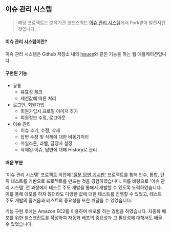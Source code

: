 ## 이슈 관리 시스템
> 해당 프로젝트는 교육기관 코드스쿼드 [이슈 관리 시스템](https://github.com/code-squad/java-ims/tree/master/src/main/java/codesquad)에서 Fork받아 발전시킨 것입니다.



#### 이슈 관리 시스템이란?

이슈 관리 시스템은 Github 저장소 내의 [Issues](https://github.com/issues)와 같은 기능을 하는 웹 애플케이션입니다.



#### 구현된 기능

* 공통
  * 유효성 체크
  * 세션값에 따른 처리
* 로그인, 회원가입
  * 회원가입시 프로필 이미지 추가
  * 회원정보 수정, 로그아웃
* 이슈 관리
  * 이슈 추가, 수정, 삭제
  * 답변 수정 및 삭제에 대한 비동기처리
  * 마일스톤, 라벨, 담당자 설정
  * 삭제된 이슈, 답변에 대해 History로 관리



#### 배운 부분

'이슈 관리 시스템' 프로젝트 이전에 ['질문 답변 게시판'](https://github.com/brad903/java-qna-atdd) 프로젝트를 통해 인수, 통합, 단위 테스트를 기반으로 프로젝트를 만드는 것을 경험하였습니다. 이를 바탕으로 '이슈 관리 시스템' 전 과정에서 테스트 주도 개발을 통해서 개발할 수 있도록 노력하였습니다. 이를 통해 데모를 하지 않더라도 다양한 값에 대한 테스트를 진행할 수 있었고, 테스트 주도 개발의 즐거움과 테스트의 중요성을 또한 깨달을 수 있었습니다.

기능 구현 후에는 Amazon EC2를 이용하여 배포를 하는 경험을 하였습니다. 자동화 배포를 위한 셸스크립트를 작성하여 자동화 배포의 중요성과 그 필요성에 대해서도 배울 수 있었습니다.